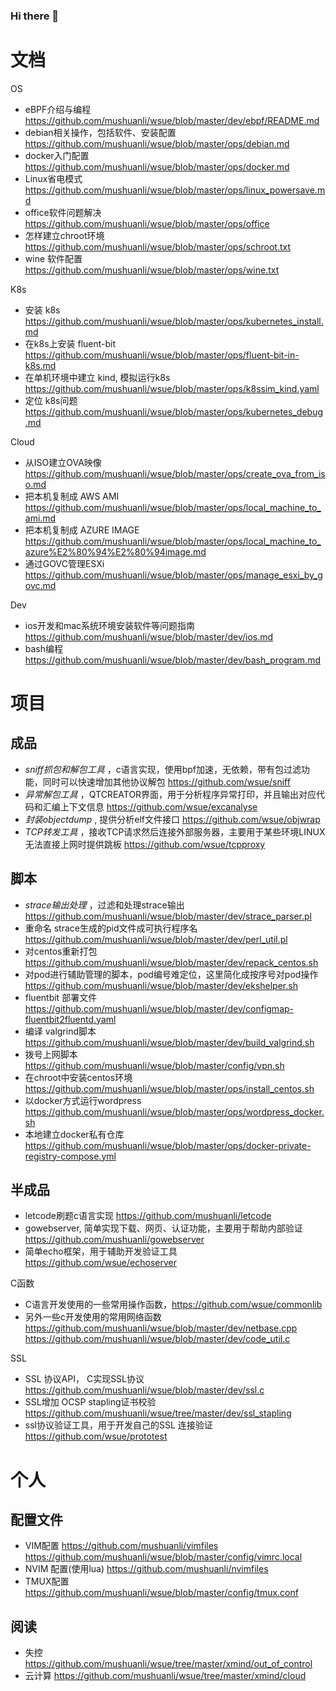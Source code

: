 ### Hi there 👋

<!--
**mushuanli/mushuanli** is a ✨ _special_ ✨ repository because its `README.md` (this file) appears on your GitHub profile.

Here are some ideas to get you started:

- 🔭 I’m currently working on ...
- 🌱 I’m currently learning ...
- 👯 I’m looking to collaborate on ...
- 🤔 I’m looking for help with ...
- 💬 Ask me about ...
- 📫 How to reach me: ...
- 😄 Pronouns: ...
- ⚡ Fun fact: ...
-->

# 文档
OS
* eBPF介绍与编程 https://github.com/mushuanli/wsue/blob/master/dev/ebpf/README.md
* debian相关操作，包括软件、安装配置 https://github.com/mushuanli/wsue/blob/master/ops/debian.md
* docker入门配置 https://github.com/mushuanli/wsue/blob/master/ops/docker.md
* Linux省电模式 https://github.com/mushuanli/wsue/blob/master/ops/linux_powersave.md
* office软件问题解决 https://github.com/mushuanli/wsue/blob/master/ops/office
* 怎样建立chroot环境 https://github.com/mushuanli/wsue/blob/master/ops/schroot.txt
* wine 软件配置 https://github.com/mushuanli/wsue/blob/master/ops/wine.txt

K8s
* 安装 k8s https://github.com/mushuanli/wsue/blob/master/ops/kubernetes_install.md
* 在k8s上安装 fluent-bit https://github.com/mushuanli/wsue/blob/master/ops/fluent-bit-in-k8s.md
* 在单机环境中建立 kind, 模拟运行k8s https://github.com/mushuanli/wsue/blob/master/ops/k8ssim_kind.yaml
* 定位 k8s问题 https://github.com/mushuanli/wsue/blob/master/ops/kubernetes_debug.md


Cloud
* 从ISO建立OVA映像  https://github.com/mushuanli/wsue/blob/master/ops/create_ova_from_iso.md
* 把本机复制成 AWS AMI https://github.com/mushuanli/wsue/blob/master/ops/local_machine_to_ami.md
* 把本机复制成 AZURE IMAGE https://github.com/mushuanli/wsue/blob/master/ops/local_machine_to_azure%E2%80%94%E2%80%94image.md
* 通过GOVC管理ESXi https://github.com/mushuanli/wsue/blob/master/ops/manage_esxi_by_govc.md


Dev
* ios开发和mac系统环境安装软件等问题指南 https://github.com/mushuanli/wsue/blob/master/dev/ios.md
* bash编程 https://github.com/mushuanli/wsue/blob/master/dev/bash_program.md

# 项目
## 成品
* *sniff抓包和解包工具* ，c语言实现，使用bpf加速，无依赖，带有包过滤功能，同时可以快速增加其他协议解包 https://github.com/wsue/sniff
* *异常解包工具* ，QTCREATOR界面，用于分析程序异常打印，并且输出对应代码和汇编上下文信息 https://github.com/wsue/excanalyse
* *封装objectdump* , 提供分析elf文件接口 https://github.com/wsue/objwrap
* *TCP转发工具* ，接收TCP请求然后连接外部服务器，主要用于某些环境LINUX无法直接上网时提供跳板 https://github.com/wsue/tcpproxy

## 脚本
* *strace输出处理*  ，过滤和处理strace输出   https://github.com/mushuanli/wsue/blob/master/dev/strace_parser.pl
* 重命名 strace生成的pid文件成可执行程序名 https://github.com/mushuanli/wsue/blob/master/dev/perl_util.pl
* 对centos重新打包  https://github.com/mushuanli/wsue/blob/master/dev/repack_centos.sh
* 对pod进行辅助管理的脚本，pod编号难定位，这里简化成按序号对pod操作 https://github.com/mushuanli/wsue/blob/master/dev/ekshelper.sh
* fluentbit 部署文件 https://github.com/mushuanli/wsue/blob/master/dev/configmap-fluentbit2fluentd.yaml
* 编译 valgrind脚本  https://github.com/mushuanli/wsue/blob/master/dev/build_valgrind.sh
* 拨号上网脚本  https://github.com/mushuanli/wsue/blob/master/config/vpn.sh
* 在chroot中安装centos环境 https://github.com/mushuanli/wsue/blob/master/ops/install_centos.sh
* 以docker方式运行wordpress https://github.com/mushuanli/wsue/blob/master/ops/wordpress_docker.sh
* 本地建立docker私有仓库 https://github.com/mushuanli/wsue/blob/master/ops/docker-private-registry-compose.yml

## 半成品
* letcode刷题c语言实现 https://github.com/mushuanli/letcode
* gowebserver, 简单实现下载、网页、认证功能，主要用于帮助内部验证 https://github.com/mushuanli/gowebserver
* 简单echo框架，用于辅助开发验证工具 https://github.com/wsue/echoserver

C函数
* C语言开发使用的一些常用操作函数，https://github.com/wsue/commonlib 
* 另外一些c开发使用的常用网络函数 https://github.com/mushuanli/wsue/blob/master/dev/netbase.cpp https://github.com/mushuanli/wsue/blob/master/dev/code_util.c

SSL
* SSL 协议API， C实现SSL协议 https://github.com/mushuanli/wsue/blob/master/dev/ssl.c
* SSL增加 OCSP stapling证书校验 https://github.com/mushuanli/wsue/tree/master/dev/ssl_stapling
* ssl协议验证工具，用于开发自己的SSL 连接验证 https://github.com/wsue/prototest

# 个人
## 配置文件
* VIM配置 https://github.com/mushuanli/vimfiles https://github.com/mushuanli/wsue/blob/master/config/vimrc.local
* NVIM 配置(使用lua) https://github.com/mushuanli/nvimfiles
* TMUX配置 https://github.com/mushuanli/wsue/blob/master/config/tmux.conf

## 阅读
* 失控 https://github.com/mushuanli/wsue/tree/master/xmind/out_of_control
* 云计算 https://github.com/mushuanli/wsue/tree/master/xmind/cloud
